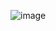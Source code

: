 ![image](https://github.com/youness52/Cshap_ASP_NET_CRUP_App_API/assets/38602794/2c2dbd40-54aa-4044-89f1-9aae659b3e89)
